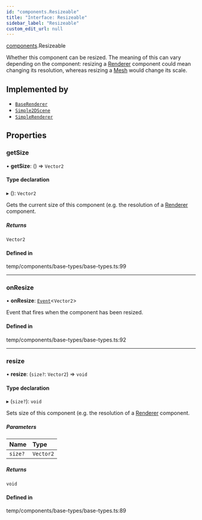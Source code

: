 ```yaml
---
id: "components.Resizeable"
title: "Interface: Resizeable"
sidebar_label: "Resizeable"
custom_edit_url: null
---
```


[components](../modules/components.md).Resizeable

Whether this component can be resized. The meaning of this can vary depending
on the component: resizing a
[Renderer](https://threejs.org/docs/#api/en/renderers/WebGLRenderer)
component could mean changing its resolution, whereas resizing a
[Mesh](https://threejs.org/docs/#api/en/objects/Mesh) would change its scale.

## Implemented by

- [`BaseRenderer`](../classes/components.BaseRenderer.md)
- [`Simple2DScene`](../classes/components.Simple2DScene.md)
- [`SimpleRenderer`](../classes/components.SimpleRenderer.md)

## Properties

### getSize

• **getSize**: () => `Vector2`

#### Type declaration

▸ (): `Vector2`

Gets the current size of this component (e.g. the resolution of a
[Renderer](https://threejs.org/docs/#api/en/renderers/WebGLRenderer)
component.

##### Returns

`Vector2`

#### Defined in

temp/components/base-types/base-types.ts:99

___

### onResize

• **onResize**: [`Event`](../classes/components.Event.md)<`Vector2`\>

Event that fires when the component has been resized.

#### Defined in

temp/components/base-types/base-types.ts:92

___

### resize

• **resize**: (`size?`: `Vector2`) => `void`

#### Type declaration

▸ (`size?`): `void`

Sets size of this component (e.g. the resolution of a
[Renderer](https://threejs.org/docs/#api/en/renderers/WebGLRenderer)
component.

##### Parameters

| Name | Type |
| :------ | :------ |
| `size?` | `Vector2` |

##### Returns

`void`

#### Defined in

temp/components/base-types/base-types.ts:89
